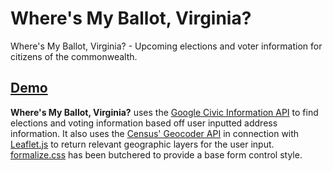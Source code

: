 # Where's My Ballot, Virginia?  
Where's My Ballot, Virginia? - Upcoming elections and voter information for citizens of the commonwealth.  

## [Demo](https://bowdenweb.com/google-civic/wheres-my-ballot/wheres-my-ballot.html)  

**Where's My Ballot, Virginia?** uses the [Google Civic Information API](https://developers.google.com/civic-information/) to find elections and voting information based off user inputted address information. It also uses the [Census' Geocoder API](https://geocoding.geo.census.gov/) in connection with [Leaflet.js](https://leafletjs.com/) to return relevant geographic layers for the user input. [formalize.css](https://formalize.me/) has been butchered to provide a base form control style.
